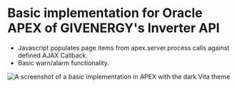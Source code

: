# Basic implementation for Oracle APEX of GIVENERGY's Inverter API

- Javascript populates page items from apex.server.process calls against defined AJAX Callback.
- Basic warn/alarm functionality.

![A screenshot of a basic implementation in APEX with the dark Vita theme](images/screenshot-1.png)
